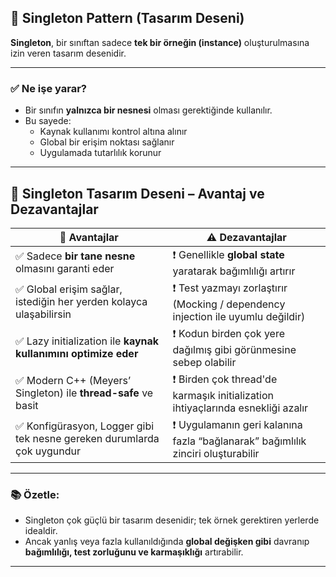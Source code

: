 ## 🧩 Singleton Pattern (Tasarım Deseni)

**Singleton**, bir sınıftan sadece **tek bir örneğin (instance)** oluşturulmasına izin veren tasarım desenidir.

---

### ✅ Ne işe yarar?
- Bir sınıfın **yalnızca bir nesnesi** olması gerektiğinde kullanılır. 
- Bu sayede:
  - Kaynak kullanımı kontrol altına alınır
  - Global bir erişim noktası sağlanır
  - Uygulamada tutarlılık korunur

---
## 🧩 Singleton Tasarım Deseni – Avantaj ve Dezavantajlar

| 📌 **Avantajlar** | ⚠️ **Dezavantajlar** |
|-------------------|----------------------|
| ✅ Sadece **bir tane nesne** olmasını garanti eder | ❗ Genellikle **global state** yaratarak bağımlılığı artırır |
| ✅ Global erişim sağlar, istediğin her yerden kolayca ulaşabilirsin | ❗ Test yazmayı zorlaştırır (Mocking / dependency injection ile uyumlu değildir) |
| ✅ Lazy initialization ile **kaynak kullanımını optimize eder** | ❗ Kodun birden çok yere dağılmış gibi görünmesine sebep olabilir |
| ✅ Modern C++ (Meyers’ Singleton) ile **thread-safe** ve basit | ❗ Birden çok thread'de karmaşık initialization ihtiyaçlarında esnekliği azalır |
| ✅ Konfigürasyon, Logger gibi tek nesne gereken durumlarda çok uygundur | ❗ Uygulamanın geri kalanına fazla “bağlanarak” bağımlılık zinciri oluşturabilir |

---

### 📚 **Özetle:**
- Singleton çok güçlü bir tasarım desenidir; tek örnek gerektiren yerlerde idealdir.
- Ancak yanlış veya fazla kullanıldığında **global değişken gibi** davranıp **bağımlılığı, test zorluğunu ve karmaşıklığı** artırabilir.

---